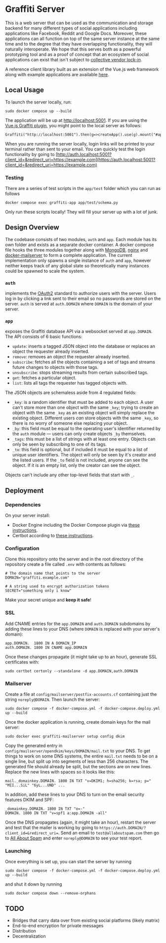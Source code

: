 # Graffiti Server


This is a web server that can be used as the communication and storage backend for many different types of social applications including applications like Facebook, Reddit and Google Docs.
Moreover, these applications can all function on top of the same server instance at the same time and to the degree that they have overlapping functionality, they will naturally interoperate.
We hope that this serves both as a powerful prototyping tool and as a proof of concept that an ecosystem of social applications can exist that isn't subject to [collective vendor lock-in](https://en.wikipedia.org/wiki/Vendor_lock-in#Collective_vendor_lock-in).

A reference client library built as an extension of the Vue.js web framework along with example applications are available [here](https://github.com/graffiti-garden/graffiti-x-vue).

## Local Usage

To launch the server locally, run:

    sudo docker compose up --build

The application will be up at [http://localhost:5001](http://localhost:5001).
If you are using the [Vue.js Graffiti plugin](https://github.com/graffiti-garden/graffiti-x-vue), you might point to the local server as follows:

    Graffiti("http://localhost:5001").then(g=>createApp().use(g).mount("#app"))
    
When you are running the server locally, login links will be printed to your terminal rather than sent to your email.
You can quickly test the login functionality by going to [http://auth.localhost:5001?client_id=&redirect_uri=https://example.com](https://auth.localhost:5001?client_id=&redirect_uri=https://example.com)

### Testing

There are a series of test scripts in the `app/test` folder which you can run as follows

    docker compose exec graffiti-app app/test/schema.py
    
Only run these scripts locally! They will fill your server up with a lot of junk.

## Design Overview

The codebase consists of two modules, `auth` and `app`. Each module has its own folder and exists as a separate docker container. A docker compose file hooks the three modules together along with [MongoDB](https://www.mongodb.com/), [nginx](https://nginx.org/en/) and [docker-mailserver](https://docker-mailserver.github.io/docker-mailserver/edge/) to form a complete application. The current implementation only spawns a single instance of `auth` and `app`, however neither keeps track of any global state so theoretically many instances could be spawned to scale the system.

### `auth`

implements the [OAuth2](https://www.oauth.com/) standard to authorize users with the server. Users log in by clicking a link sent to their email so no passwords are stored on the server. `auth` is served at `auth.DOMAIN` where `DOMAIN` is the domain of your server.

### `app`

exposes the Graffiti database API via a websocket served at `app.DOMAIN`. The API consists of 6 basic functions:

- `update`: inserts a tagged JSON object into the database or replaces an object the requester already inserted.
- `remove`: removes an object the requester already inserted.
- `subscribe`: fetches all the objects containing a set of tags and streams future changes to objects with those tags.
- `unsubscribe`: stops streaming results from certain subscribed tags.
- `get`: fetches a particular object.
- `list`: lists all tags the requester has tagged objects with.

The JSON objects are schemaless aside from 4 regulated fields:

- `_key`: is a random identifier that must be added to each object. A user can't store more than one object with the same `_key`; trying to create an object with the same `_key` as an existing object will simply replace the existing object. Different users *can* store objects with the same `_key`, so there is no worry of someone else replacing your object.
- `_by`: this field must be equal to the operating user's identifier returned by the `auth` module — users can only create objects `_by` themselves.
- `_tags`: this must be a list of strings with at least one entry. Objects can only be seen by subscribing to one of its tags.
- `_to`: this field is optional, but if included it must be equal to a list of unique user identifiers. The object will only be seen by it's creator and the listed users. If the `_to` field is not included, anyone can see the object. If it is an empty list, only the creator can see the object.

Objects can't include any other top-level fields that start with `_`.

## Deployment

### Dependencies

On your server install:

- Docker Engine including the Docker Compose plugin via [these instructions](https://docs.docker.com/engine/install/ubuntu/#install-using-the-repository).
- Certbot according to [these instructions](https://certbot.eff.org/instructions?ws=other&os=ubuntufocal).

### Configuration

Clone this repository onto the server and in the root directory of the repository create a file called `.env` with contents as follows:

    # The domain name that points to the server
    DOMAIN="graffiti.example.com"

    # A string used to encrypt authorization tokens
    SECRET="something only i know"

Make your secret unique and **keep it safe**!

### SSL

Add CNAME entries for the `app.DOMAIN` and `auth.DOMAIN` subdomains by adding these lines to your DNS (where `DOMAIN` is replaced with your server's domain):

    app.DOMAIN.  1800 IN A DOMAIN_IP
    auth.DOMAIN. 1800 IN CNAME app.DOMAIN
    
Once these changes propagate (it might take up to an hour), generate SSL certificates with:

    sudo certbot certonly --standalone -d app.DOMAIN,auth.DOMAIN

### Mailserver

Create a file at `config/mailserver/postfix-accounts.cf` containing just the string `noreply@DOMAIN`. Then launch the server:

    sudo docker compose -f docker-compose.yml -f docker-compose.deploy.yml up --build

Once the docker application is running, create domain keys for the mail server:

    sudo docker exec graffiti-mailserver setup config dkim

Copy the generated entry in `config/mailserver/opendkim/keys/DOMAIN/mail.txt` to your DNS.
To get things to work on some DNS systems, the entire `mail.txt` needs to be on a single line, but split up into segments of less than 256 characters.
The generated file should already be split, but the sections are on new lines. Replace the new lines with spaces so it looks like this:

    mail._domainkey.DOMAIN. 1800 IN TXT "v=DKIM1; h=sha256; k=rsa; p=" "MII...SiL" "6yL...UND" ...

In addition, add these lines to your DNS to turn on the email security features DKIM and SPF:

    _domainkey.DOMAIN. 1800 IN TXT "o=-"
    DOMAIN. 1800 IN TXT "v=spf1 a:app.DOMAIN -all"

Once the DNS propagates (again, it might take an hour), restart the server and test that the mailer is working by going to
`https://auth.DOMAIN/?client_id=&redirect_uri=`.
Send an email to `test@allaboutspam.com` then go to [All About Spam](http://www.allaboutspam.com/email-server-test-report/index.php) and enter `noreply@DOMAIN` to see your test report.

### Launching

Once everything is set up, you can start the server by running

    sudo docker compose -f docker-compose.yml -f docker-compose.deploy.yml up --build

and shut it down by running

    sudo docker compose down --remove-orphans

## TODO

- Bridges that carry data over from existing social platforms (likely matrix)
- End-to-end encryption for private messages
- Distribution
- Decentralization
